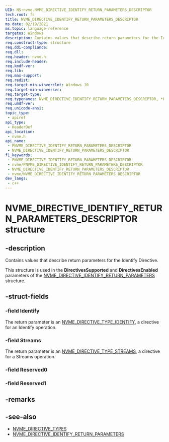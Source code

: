 ```yaml
---
UID: NS:nvme.NVME_DIRECTIVE_IDENTIFY_RETURN_PARAMETERS_DESCRIPTOR
tech.root: fs
title: NVME_DIRECTIVE_IDENTIFY_RETURN_PARAMETERS_DESCRIPTOR
ms.date: 02/19/2021
ms.topic: language-reference
targetos: Windows
description: Contains values that describe return parameters for the Identify Directive.
req.construct-type: structure
req.ddi-compliance: 
req.dll: 
req.header: nvme.h
req.include-header: 
req.kmdf-ver: 
req.lib: 
req.max-support: 
req.redist: 
req.target-min-winverclnt: Windows 10
req.target-min-winversvr: 
req.target-type: 
req.typenames: NVME_DIRECTIVE_IDENTIFY_RETURN_PARAMETERS_DESCRIPTOR, *PNVME_DIRECTIVE_IDENTIFY_RETURN_PARAMETERS_DESCRIPTOR
req.umdf-ver: 
req.unicode-ansi: 
topic_type:
 - apiref
api_type:
 - HeaderDef
api_location:
 - nvme.h
api_name:
 - PNVME_DIRECTIVE_IDENTIFY_RETURN_PARAMETERS_DESCRIPTOR
 - NVME_DIRECTIVE_IDENTIFY_RETURN_PARAMETERS_DESCRIPTOR
f1_keywords:
 - PNVME_DIRECTIVE_IDENTIFY_RETURN_PARAMETERS_DESCRIPTOR
 - nvme/PNVME_DIRECTIVE_IDENTIFY_RETURN_PARAMETERS_DESCRIPTOR
 - NVME_DIRECTIVE_IDENTIFY_RETURN_PARAMETERS_DESCRIPTOR
 - nvme/NVME_DIRECTIVE_IDENTIFY_RETURN_PARAMETERS_DESCRIPTOR
dev_langs:
 - c++
---
```


# NVME_DIRECTIVE_IDENTIFY_RETURN_PARAMETERS_DESCRIPTOR structure


## -description

Contains values that describe return parameters for the Identify Directive.

This structure is used in the **DirectivesSupported** and **DirectivesEnabled** parameters of the [NVME_DIRECTIVE_IDENTIFY_RETURN_PARAMETERS](ns-nvme-nvme_directive_identify_return_parameters.md) structure.

## -struct-fields

### -field Identify

The return parameter is an [NVME_DIRECTIVE_TYPE_IDENTIFY](ne-nvme-nvme_directive_types.md), a directive for an Identify operation.

### -field Streams

The return parameter is an [NVME_DIRECTIVE_TYPE_STREAMS](ne-nvme-nvme_directive_types.md), a directive for a Streams operation.

### -field Reserved0

### -field Reserved1

## -remarks

## -see-also

- [NVME_DIRECTIVE_TYPES](ne-nvme-nvme_directive_types.md)
- [NVME_DIRECTIVE_IDENTIFY_RETURN_PARAMETERS](ns-nvme-nvme_directive_identify_return_parameters.md)

